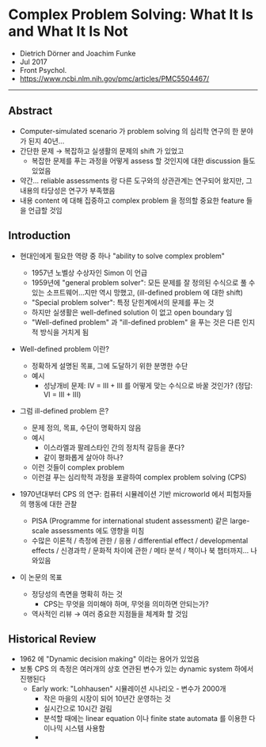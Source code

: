 # Complex Problem Solving: What It Is and What It Is Not

* Dietrich Dörner and Joachim Funke
* Jul 2017
* Front Psychol.
* https://www.ncbi.nlm.nih.gov/pmc/articles/PMC5504467/

---

## Abstract

* Computer-simulated scenario 가 problem solving 의 심리학 연구의 한 분야가 된지 40년...
* 간단한 문제 → 복잡하고 실생활의 문제의 shift 가 있었고
  * 복잡한 문제를 푸는 과정을 어떻게 assess 할 것인지에 대한 discussion 들도 있었음
* 약간... reliable assessments 랑 다른 도구와의 상관관계는 연구되어 왔지만, 그 내용의 타당성은 연구가 부족했음
* 내용 content 에 대해 집중하고 complex problem 을 정의할 중요한 feature 들을 언급할 것임

## Introduction

* 현대인에게 필요한 역량 중 하나 "ability to solve complex problem"
  * 1957년 노벨상 수상자인 Simon 이 언급
  * 1959년에 "general problem solver": 모든 문제를 잘 정의된 수식으로 풀 수 있는 소프트웨어...지만 역시 망했고, (ill-defined problem 에 대한 shift)
  * "Special problem solver": 특정 닫힌계에서의 문제를 푸는 것
  * 하지만 실생활은 well-defined solution 이 없고 open boundary 임
  * "Well-defined problem" 과 "ill-defined problem" 을 푸는 것은 다른 인지적 방식을 거치게 됨

* Well-defined problem 이란?
  * 정확하게 설명된 목표, 그에 도달하기 위한 분명한 수단
  * 예시
    * 성냥개비 문제: IV = III + III 를 어떻게 맞는 수식으로 바꿀 것인가? (정답: VI = III + III)
* 그럼 ill-defined problem 은?
  * 문제 정의, 목표, 수단이 명확하지 않음
  * 예시
    * 이스라엘과 팔레스타인 간의 정치적 갈등을 푼다?
    * 같이 평화롭게 살아야 하나?
  * 이런 것들이 complex problem
  * 이런걸 푸는 심리학적 과정을 포괄하여 complex problem solving (CPS)
* 1970년대부터 CPS 의 연구: 컴퓨터 시뮬레이션 기반 microworld 에서 피험자들의 행동에 대한 관찰
  * PISA (Programme for international student assessment) 같은 large-scale assessments 에도 영향을 미침
  * 수많은 이론적 / 측정에 관한 / 응용 / differential effect / developmental effects / 신경과학 / 문화적 차이에 관한 / 메타 분석 / 책이나 북 챕터까지... 나와있음
* 이 논문의 목표
  * 정당성의 측면을 명확히 하는 것
    * CPS는 무엇을 의미해야 하며, 무엇을 의미하면 안되는가?
  * 역사적인 리뷰 → 여러 중요한 지점들을 체계화 할 것임



## Historical Review

* 1962 에 "Dynamic decision making" 이라는 용어가 있었음
* 보통 CPS 의 측정은 여러개의 상호 연관된 변수가 있는 dynamic system 하에서 진행된다
  * Early work: "Lohhausen" 시뮬레이션 시나리오 - 변수가 2000개
    * 작은 마을의 시장이 되어 10년간 운영하는 것
    * 실시간으로 10시간 걸림
    * 분석할 때에는 linear equation 이나 finite state automata 를 이용한 다이나믹 시스템 사용함
    * 

